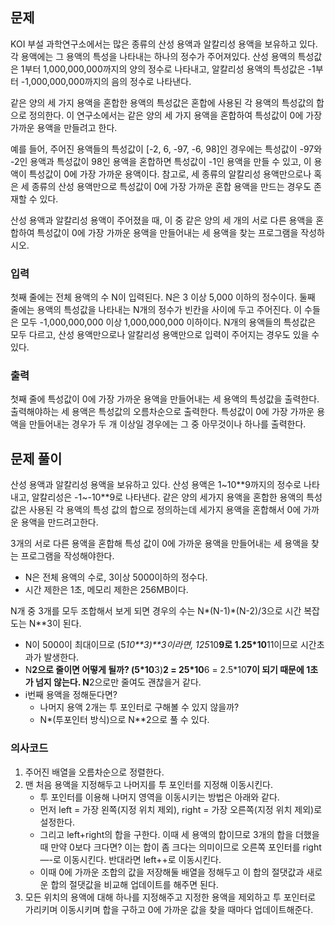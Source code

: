 ## 문제
KOI 부설 과학연구소에서는 많은 종류의 산성 용액과 알칼리성 용액을 보유하고 있다. 각 용액에는 그 용액의 특성을 나타내는 하나의 정수가 주어져있다.  산성 용액의 특성값은 1부터 1,000,000,000까지의 양의 정수로 나타내고, 알칼리성 용액의 특성값은 -1부터 -1,000,000,000까지의 음의 정수로 나타낸다.

같은 양의 세 가지 용액을 혼합한 용액의 특성값은 혼합에 사용된 각 용액의 특성값의 합으로 정의한다. 이 연구소에서는 같은 양의 세 가지 용액을 혼합하여 특성값이 0에 가장 가까운 용액을 만들려고 한다. 

예를 들어, 주어진 용액들의 특성값이 [-2, 6, -97, -6, 98]인 경우에는 특성값이 -97와 -2인 용액과 특성값이 98인 용액을 혼합하면 특성값이 -1인 용액을 만들 수 있고, 이 용액이 특성값이 0에 가장 가까운 용액이다. 참고로, 세 종류의 알칼리성 용액만으로나 혹은 세 종류의 산성 용액만으로 특성값이 0에 가장 가까운 혼합 용액을 만드는 경우도 존재할 수 있다.

산성 용액과 알칼리성 용액이 주어졌을 때, 이 중 같은 양의 세 개의 서로 다른 용액을 혼합하여 특성값이 0에 가장 가까운 용액을 만들어내는 세 용액을 찾는 프로그램을 작성하시오.

### 입력
첫째 줄에는 전체 용액의 수 N이 입력된다. N은 3 이상 5,000 이하의 정수이다. 둘째 줄에는 용액의 특성값을 나타내는 N개의 정수가 빈칸을 사이에 두고 주어진다. 이 수들은 모두 -1,000,000,000 이상 1,000,000,000 이하이다. N개의 용액들의 특성값은 모두 다르고, 산성 용액만으로나 알칼리성 용액만으로 입력이 주어지는 경우도 있을 수 있다.

### 출력
첫째 줄에 특성값이 0에 가장 가까운 용액을 만들어내는 세 용액의 특성값을 출력한다. 출력해야하는 세 용액은 특성값의 오름차순으로 출력한다. 특성값이 0에 가장 가까운 용액을 만들어내는 경우가 두 개 이상일 경우에는 그 중 아무것이나 하나를 출력한다.

## 문제 풀이
산성 용액과 알칼리성 용액을 보유하고 있다. 산성 용액은 1~10**9까지의 정수로 나타내고, 알칼리성은 -1~-10**9로 나타낸다. 같은 양의 세가지 용액을 혼합한 용액의 특성 값은 사용된 각 용액의 특성 값의 합으로 정의하는데 세가지 용액을 혼합해서 0에 가까운 용액을 만드려고한다.

3개의 서로 다른 용액을 혼합해 특성 값이 0에 가까운 용액을 만들어내는 세 용액을 찾는 프로그램을 작성해야한다.

- N은 전체 용액의 수로, 3이상 5000이하의 정수다.
- 시간 제한은 1초, 메모리 제한은 256MB이다.

N개 중 3개를 모두 조합해서 보게 되면 경우의 수는 N*(N-1)*(N-2)/3으로 시간 복잡도는 N**3이 된다. 

- N이 5000이 최대이므로 (5*10**3)**3이라면, 125*10**9로 1.25*10**11이므로 시간초과가 발생한다.
- N**2으로 줄이면 어떻게 될까? (5*10**3)**2 = 25*10**6 = 2.5*10**7이 되기 때문에 1초가 넘지 않는다. N**2으로만 줄여도 괜찮을거 같다.
- i번째 용액을 정해둔다면?
    - 나머지 용액 2개는 투 포인터로 구해볼 수 있지 않을까?
    - N*(투포인터 방식)으로 N**2으로 풀 수 있다.

### 의사코드

1. 주어진 배열을 오름차순으로 정렬한다.
2. 맨 처음 용액을 지정해두고 나머지를 투 포인터를 지정해 이동시킨다.
    - 투 포인터를 이용해 나머지 영역을 이동시키는 방법은 아래와 같다.
    - 먼저 left = 가장 왼쪽(지정 위치 제외), right = 가장 오른쪽(지정 위치 제외)로 설정한다.
    - 그리고 left+right의 합을 구한다. 이때 세 용액의 합이므로 3개의 합을 더했을 때 만약 0보다 크다면? 이는 합이 좀 크다는 의미이므로 오른쪽 포인터를 right—-로 이동시킨다. 반대라면 left++로 이동시킨다.
    - 이때 0에 가까운 조합의 값을 저장해둘 배열을 정해두고 이 합의 절댓값과 새로운 합의 절댓값을 비교해 업데이트를 해주면 된다.
3. 모든 위치의 용액에 대해 하나를 지정해주고 지정한 용액을 제외하고 투 포인터로 가리키며 이동시키며 합을 구하고 0에 가까운 값을 찾을 때마다 업데이트해준다.